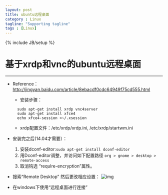 ```yaml
---
layout: post
title: ubuntu远程桌面
category : Linux
tagline: "Supporting tagline"
tags : [Linux]
---
```

{% include JB/setup %}
# 基于xrdp和vnc的ubuntu远程桌面
---

- Reference：http://jingyan.baidu.com/article/8ebacdf0cdc64949f75cd555.html
  + 安装步骤：

  ```
    sudo apt-get install xrdp vnc4server
    sudo apt-get install xfce4
    echo xfce4-session >~/.xsession
  ```

  + xrdp配置文件：/etc/xrdp/xrdp.ini, /etc/xrdp/startwm.ini
- 安装完之后(14.04才需要）：
  1. 安装dconf-editor:`sudo apt-get install dconf-editor`
  2. 用Dconf-editor调整，并访问如下配置路径
        `org > gnome > desktop > remote-access`
  3. 取消钩选 “requlre-encryption”属性。
- 搜索“Remote Desktop” 然后更改相应设置：
    ![img](http://blog.onlyforyou.xyz/image/remote.jpg)
- 在windows下使用“远程桌面进行连接”

